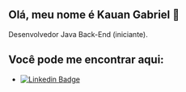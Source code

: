 ## Olá, meu nome é Kauan Gabriel 👋

Desenvolvedor Java Back-End (iniciante).

## Você pode me encontrar aqui:

- [![Linkedin Badge](https://img.shields.io/badge/-Linkedin-blue?style=flat-square&logo=Linkedin&logoColor=white&link=https://www.linkedin.com/in/kauan-gabriel/)](https://www.linkedin.com/in/kauan-gabriel/)
